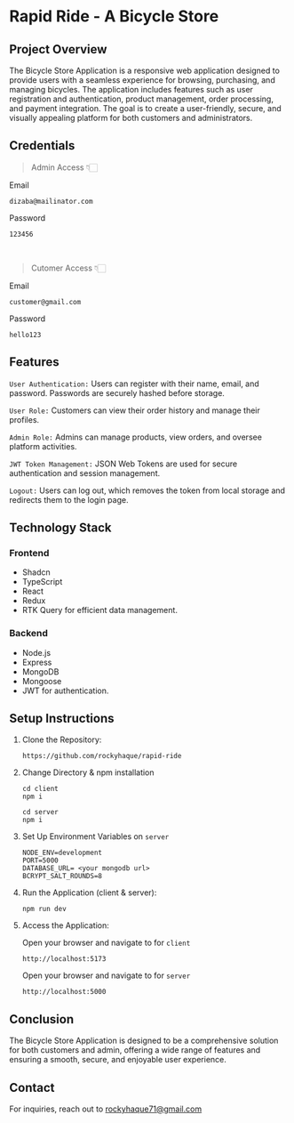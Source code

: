 # Rapid Ride - A Bicycle Store

## Project Overview

The Bicycle Store Application is a responsive web application designed to provide users with a seamless experience for browsing, purchasing, and managing bicycles. The application includes features such as user registration and authentication, product management, order processing, and payment integration. The goal is to create a user-friendly, secure, and visually appealing platform for both customers and administrators.

## Credentials

> Admin Access 👇🏻

Email
```
dizaba@mailinator.com
```
Password
```
123456
```
<br>

> Cutomer Access 👇🏻

Email
```
customer@gmail.com
```
Password
```
hello123
```


## Features

`User Authentication:` Users can register with their name, email, and password. Passwords are securely hashed before storage.


`User Role:` Customers can view their order history and manage their profiles.

`Admin Role:` Admins can manage products, view orders, and oversee platform activities.

`JWT Token Management:` JSON Web Tokens are used for secure authentication and session management.

`Logout:` Users can log out, which removes the token from local storage and redirects them to the login page.

## Technology Stack

### Frontend
- Shadcn
- TypeScript
- React
- Redux
- RTK Query for efficient data management.

### Backend
- Node.js
- Express
- MongoDB
- Mongoose
- JWT for authentication.

## Setup Instructions
1. Clone the Repository:
    ```
    https://github.com/rockyhaque/rapid-ride
    ```

2. Change Directory & npm installation
    ```
    cd client
    npm i
    ```
    ```
    cd server
    npm i
    ```

3. Set Up Environment Variables on `server`
    ```
    NODE_ENV=development
    PORT=5000
    DATABASE_URL= <your mongodb url>
    BCRYPT_SALT_ROUNDS=8
    ```

4. Run the Application (client & server):
    ```
    npm run dev
    ```
5. Access the Application:

    Open your browser and navigate to for `client`
    ```
    http://localhost:5173
    ```
    Open your browser and navigate to for `server`
    ```
    http://localhost:5000
    ```


## Conclusion
The Bicycle Store Application is designed to be a comprehensive solution for both customers and admin, offering a wide range of features and ensuring a smooth, secure, and enjoyable user experience. 

## Contact

For inquiries, reach out to rockyhaque71@gmail.com
